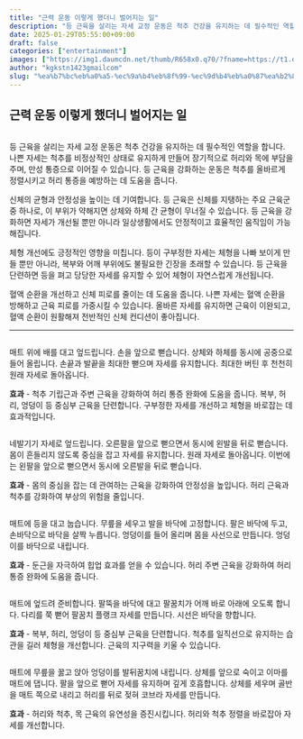 ```yaml
---
title: "근력 운동 이렇게 했더니 벌어지는 일"
description: "등 근육을 살리는 자세 교정 운동은 척추 건강을 유지하는 데 필수적인 역할을 합니다. 나쁜 자세는 척추를 비정상적인 상태로 유지하게 만들어 장기적으로 허리와 목에 부담을 주며, 만성 통증으로 이어질 수 있습니다. 등 근육을 강화하는 운동은 척추를 올바르게 정렬시키고 허"
date: 2025-01-29T05:55:00+09:00
draft: false
categories: ["entertainment"]
images: ["https://img1.daumcdn.net/thumb/R658x0.q70/?fname=https://t1.daumcdn.net/news/202501/27/tenbody/20250127073010328fkhl.jpg", "https://t1.daumcdn.net/news/202501/27/tenbody/20250127073010627tzqz.gif", "https://t1.daumcdn.net/news/202501/27/tenbody/20250127073011489odcp.gif", "https://t1.daumcdn.net/news/202501/27/tenbody/20250127073011903lgva.gif", "https://t1.daumcdn.net/news/202501/27/tenbody/20250127073012219fcrc.gif"]
author: "kgkstn1423gmailcom"
slug: "%ea%b7%bc%eb%a0%a5-%ec%9a%b4%eb%8f%99-%ec%9d%b4%eb%a0%87%ea%b2%8c-%ed%96%88%eb%8d%94%eb%8b%88-%eb%b2%8c%ec%96%b4%ec%a7%80%eb%8a%94-%ec%9d%bc"
---
```


<h2 >근력 운동 이렇게 했더니 벌어지는 일</h2> <figure ><img src="https://img1.daumcdn.net/thumb/R658x0.q70/?fname=https://t1.daumcdn.net/news/202501/27/tenbody/20250127073010328fkhl.jpg" alt=""/></figure> <p>등 근육을 살리는 자세 교정 운동은 척추 건강을 유지하는 데 필수적인 역할을 합니다. 나쁜 자세는 척추를 비정상적인 상태로 유지하게 만들어 장기적으로 허리와 목에 부담을 주며, 만성 통증으로 이어질 수 있습니다. 등 근육을 강화하는 운동은 척추를 올바르게 정렬시키고 허리 통증을 예방하는 데 도움을 줍니다.</p> <p>신체의 균형과 안정성을 높이는 데 기여합니다. 등 근육은 신체를 지탱하는 주요 근육군 중 하나로, 이 부위가 약해지면 상체와 하체 간 균형이 무너질 수 있습니다. 등 근육을 강화하면 자세가 개선될 뿐만 아니라 일상생활에서도 안정적이고 효율적인 움직임이 가능해집니다.</p> <p>체형 개선에도 긍정적인 영향을 미칩니다. 등이 구부정한 자세는 체형을 나빠 보이게 만들 뿐만 아니라, 복부와 어깨 부위에도 불필요한 긴장을 초래할 수 있습니다. 등 근육을 단련하면 등을 펴고 당당한 자세를 유지할 수 있어 체형이 자연스럽게 개선됩니다.</p> <p>혈액 순환을 개선하고 신체 피로를 줄이는 데 도움을 줍니다. 나쁜 자세는 혈액 순환을 방해하고 근육 피로를 가중시킬 수 있습니다. 올바른 자세를 유지하면 근육이 이완되고, 혈액 순환이 원활해져 전반적인 신체 컨디션이 좋아집니다.</p> <hr /> <figure ><img src="https://t1.daumcdn.net/news/202501/27/tenbody/20250127073010627tzqz.gif" alt=""/></figure> <p>매트 위에 배를 대고 엎드립니다. 손을 앞으로 뻗습니다. 상체와 하체를 동시에 공중으로 들어 올립니다. 손끝과 발끝을 최대한 뻗으며 자세를 유지합니다. 최대한 버틴 후 천천히 원래 자세로 돌아옵니다.</p> <p><strong>효과</strong> - 척추 기립근과 주변 근육을 강화하여 허리 통증 완화에 도움을 줍니다. 복부, 허리, 엉덩이 등 중심부 근육을 단련합니다. 구부정한 자세를 개선하고 체형을 바로잡는 데 효과적입니다.</p> <figure ><img src="https://t1.daumcdn.net/news/202501/27/tenbody/20250127073011489odcp.gif" alt=""/></figure> <p>네발기기 자세로 엎드립니다. 오른팔을 앞으로 뻗으면서 동시에 왼발을 뒤로 뻗습니다. 몸이 흔들리지 않도록 중심을 잡고 자세를 유지합니다. 원래 자세로 돌아옵니다. 이번에는 왼팔을 앞으로 뻗으면서 동시에 오른발을 뒤로 뻗습니다.</p> <p><strong>효과</strong> - 몸의 중심을 잡는 데 관여하는 근육을 강화하여 안정성을 높입니다. 허리 근육과 척추를 강화하여 부상의 위험을 줄입니다.</p> <figure ><img src="https://t1.daumcdn.net/news/202501/27/tenbody/20250127073011903lgva.gif" alt=""/></figure> <p>매트에 등을 대고 눕습니다. 무릎을 세우고 발을 바닥에 고정합니다. 팔은 바닥에 두고, 손바닥으로 바닥을 살짝 누릅니다. 엉덩이를 들어 올리며 몸을 사선으로 만듭니다. 엉덩이를 바닥으로 내립니다.</p> <p><strong>효과</strong> - 둔근을 자극하여 힙업 효과를 얻을 수 있습니다. 허리 주변 근육을 강화하여 허리 통증 완화에 도움을 줍니다.</p> <figure ><img src="https://t1.daumcdn.net/news/202501/27/tenbody/20250127073012219fcrc.gif" alt=""/></figure> <p>매트에 엎드려 준비합니다. 팔뚝을 바닥에 대고 팔꿈치가 어깨 바로 아래에 오도록 합니다. 다리를 쭉 뻗어 팔꿈치 플랭크 자세를 만듭니다. 시선은 바닥을 향합니다.</p> <p><strong>효과</strong> - 복부, 허리, 엉덩이 등 중심부 근육을 단련합니다. 척추를 일직선으로 유지하는 습관을 길러 체형을 개선합니다. 근육의 지구력을 키울 수 있습니다.</p> <figure ><img src="https://t1.daumcdn.net/news/202501/27/tenbody/20250127073012661hmni.gif" alt=""/></figure> <p>매트에 무릎을 꿇고 앉아 엉덩이를 발뒤꿈치에 내립니다. 상체를 앞으로 숙이고 이마를 매트에 댑니다. 팔을 앞으로 뻗어 자세를 유지하며 깊게 호흡합니다. 상체를 세우며 골반을 매트 쪽으로 내리고 허리를 뒤로 젖혀 코브라 자세를 만듭니다.</p> <p><strong>효과</strong> - 허리와 척추, 목 근육의 유연성을 증진시킵니다. 허리와 척추 정렬을 바로잡아 자세를 개선합니다.</p>
